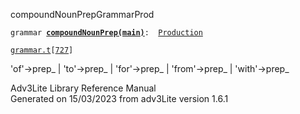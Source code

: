 ---
---
<span class="title">compoundNounPrep</span><span class="type">GrammarProd</span>

`grammar `**[`compoundNounPrep(main)`](../object/compoundNounPrep(main).html)**` :   `[`Production`](../object/Production.html)

[`grammar.t`](../file/grammar.t.html)`[`[`727`](../source/grammar.t.html#727)`]`

<div class="gramrule">

'of'-\>prep\_ \| 'to'-\>prep\_ \| 'for'-\>prep\_ \| 'from'-\>prep\_ \|
'with'-\>prep\_  

</div>

<div class="ftr">

Adv3Lite Library Reference Manual  
Generated on 15/03/2023 from adv3Lite version 1.6.1

</div>
